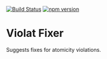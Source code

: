[![Build Status](https://travis-ci.org/LIAFA/violat-fixer.svg?branch=master)](https://travis-ci.org/LIAFA/violat-fixer)
[![npm version](https://badge.fury.io/js/violat-fixer.svg)](https://badge.fury.io/js/violat-fixer)

# Violat Fixer

Suggests fixes for atomicity violations.
